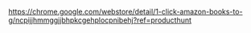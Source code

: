 https://chrome.google.com/webstore/detail/1-click-amazon-books-to-g/ncpijjhmmggjjbhpkcgehplocpnibehj?ref=producthunt
